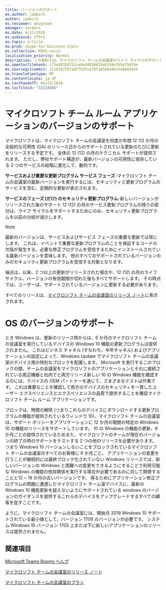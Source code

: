```yaml
---
title: バージョンのサポート
ms.author: jambirk
author: jambirk
ms.reviewer: davgroom
manager: serdars
ms.date: 4/17/2018
ms.audience: ITPro
ms.topic: article
ms.prod: skype-for-business-itpro
ms.collection: M365-voice
localization_priority: Normal
description: この資料では、マイクロソフト チームの会議室のライフ サイクルのサポートについて説明します。
ms.openlocfilehash: c73e40328721ce8ed4836829a62d4e765e75bf9e
ms.sourcegitcommit: 111bf6255fa877b3fce70fa8166e8ec5a6643434
ms.translationtype: MT
ms.contentlocale: ja-JP
ms.lasthandoff: 04/23/2019
ms.locfileid: "32214485"
---
```

# <a name="microsoft-teams-room-app-version-support"></a>マイクロソフト チーム ルーム アプリケーションのバージョンのサポート
 
マイクロソフトは、マイクロソフト チームの会議室を何度か年間 12 (12 か月の全般的な可用性 (GA) のリリース日からのサポートされている更新のたびに更新をリリースする予定です。 全体の 12 (12) の月のテクニカル サポートが提供されます。 ただし、弊社サポート構造が、最新バージョンの可用性に依存している 2 つのサービスの段階に進化して、動的です。

**サービスおよび重要な更新プログラム サービス フェーズ**\-マイクロソフト チームの会議室の最新バージョンを実行するには、セキュリティと更新プログラムのサービスを含む、定期的な更新が表示されます。


**サービスのフェーズ (だけ) のセキュリティ更新プログラム**\-新しいバージョンがリリースされた後のサポート 12 (12) の月のサービス更新プログラムの残りの部分は、ライフ サイクルをサポートするためにのみ、セキュリティ更新プログラムを以前の分岐が減少します。


> [!NOTE]
> 最新のバージョンは、サービスおよびサービス フェーズの重要な更新では常にします。 これは、イベントで重要な更新プログラムのことを保証するコードの欠陥が発生する、必要な修正プログラムを受信するためにインストールされている最新バージョンを意味します。 他のすべてのサポートされているバージョンのみのセキュリティ更新プログラムを受信する対象となります。

端点は、以来、2 つ以上の更新がリリースされた場合や、12 (12) の月のライフ サイクル、バージョンの有効期限が切れた後もすべてサポートします。 その時点では、ユーザーは、サポートされているバージョンに更新する必要があります。

すべてのリリースは、[マイクロソフト チームの会議室のリリース ノート](srs2-release-note.md)に表示されます。 
 
# <a name="os-version-support"></a>OS のバージョンのサポート
とき Windows は、更新のリリース時からは、6 か月のマイクロソフト チームの会議室を実行しているデバイスの Windows 10 機能の更新プログラムは提供されません。 これはビジネス チャネル (すなわち、半年チャネル) およびアプリケーションの設定によって、Windows Update でマイクロソフト チームの会議室のデバイス用の特別なブロックを配置します。 Microsoft を実行するこのブロックの間、チームの会議室をマイクロソフトのアプリケーションとそれに接続されている周辺機器と社内でと両方リリース新しい 10 の Windows 機能を確認するのには、デバイスの OEM パートナーを通じて、さまざまなテストは作業です。 これは重要なことを確認して両方のデバイスのセキュリティを一貫したユーザー エクスペリエンスとエクスペリエンスの品質で提供することを確認マイクロソフト チーム ルーム アプリケーションです。   

ブロックは、時間の解除 (つまりこれらのデバイスにダウンロードする更新プログラムの機能が提供されているウィンドウ 10)、マイクロソフト チームの会議室は、サポート ポリシーをアプリケーションに 12 か月の期間の特定の Windows 10 の機能のリリースをサポートしています。 10 の Windows の機能の更新、6 か月ごとの提供されているためまた、マイクロソフトのチームが現在のバージョンの終了の時のサポートをテストする 2 つの他のリリースを必要があります。 つまり Windows 10 バージョンしないことをブロックされているマイクロソフト チームの会議室のすべてのお客様に 6 か月ごと。 アプリケーションの変更を行うことが継続的には最終ブロック化されていない Windows リリースでは、新しいバージョンの Windows と困難への変更をできるようにすることで利用可能な Windows の機能の依存関係を実行する場合が必要であるのに対して開発することと12 ~ 18 か月の古いバージョンです。 得るためにアプリケーション修正プログラムの問題に遭遇したマイクロソフト チーム室デバイスに、最新の Windows 10 機能更新を超えないようにサポートされている windows のバージョンのガイダンスを提供するこれらのデバイスをアップグレードするすべての顧客を促すことです。

ように、マイクロソフト チームの会議室には、開始月 2019 Windows 10 サポートされている最小値として、バージョン 1709 のバージョンが必要です。 システム Windows 10 バージョン 1703 上または下に新しいアプリケーションのリリースは提供されません。

<a name="See"> </a>  
## <a name="see-also"></a>関連項目

[Microsoft Teams Rooms ヘルプ](https://support.office.com/en-us/article/Skype-Room-Systems-version-2-help-e667f40e-5aab-40c1-bd68-611fe0002ba2)

[マイクロソフト チームの会議室のリリース ノート](srs2-release-note.md)

[マイクロソフト チームの会議室のプラン](skype-room-systems-v2-0.md)
